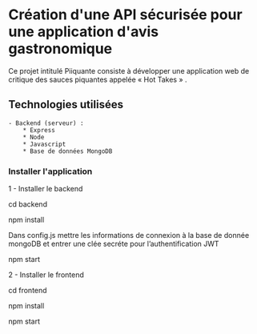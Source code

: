 # Création d'une API sécurisée pour une application d'avis gastronomique
Ce projet intitulé Piiquante consiste à développer une application web de critique des sauces piquantes appelée « Hot Takes » .

## Technologies utilisées
    - Backend (serveur) :
        * Express
        * Node
        * Javascript 
        * Base de données MongoDB
 
### Installer l'application


1 - Installer le backend

cd backend

npm install

Dans config.js mettre les informations de connexion à la base de donnée mongoDB et entrer une clée secréte pour l’authentification JWT

npm start

2 - Installer le frontend

cd frontend

npm install

npm start
